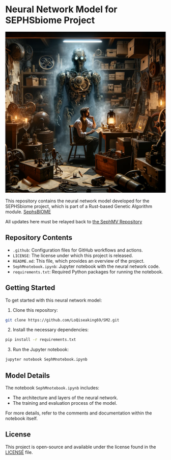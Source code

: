 # Neural Network Model for SEPHSbiome Project

<p align="center">
  <img src="https://github.com/LoQiseaking69/SM2/blob/main/Sm2.png" alt="Sm2">
</p>

This repository contains the neural network model developed for the SEPHSbiome project, which is part of a Rust-based Genetic Algorithm module.
[SephsBIOME](https://github.com/LoQiseaking69/SephsBIOME)

All updates here must be relayed back to [the SephMV Repository](https://github.com/LoQiseaking69/SephMV)

## Repository Contents

- `.github`: Configuration files for GitHub workflows and actions.
- `LICENSE`: The license under which this project is released.
- `README.md`: This file, which provides an overview of the project.
- `SephMnotebook.ipynb`: Jupyter notebook with the neural network code.
- `requirements.txt`: Required Python packages for running the notebook.

## Getting Started

To get started with this neural network model:

1. Clone this repository:
```bash
git clone https://github.com/LoQiseaking69/SM2.git
```

2. Install the necessary dependencies:
```bash
pip install -r requirements.txt
```

3. Run the Jupyter notebook:
```bash
jupyter notebook SephMnotebook.ipynb
```

## Model Details

The notebook `SephMnotebook.ipynb` includes:

- The architecture and layers of the neural network.
- The training and evaluation process of the model.

For more details, refer to the comments and documentation within the notebook itself.

## License

This project is open-source and available under the license found in the [LICENSE](https://github.com/LoQiseaking69/SM2/blob/main/LICENSE) file.
